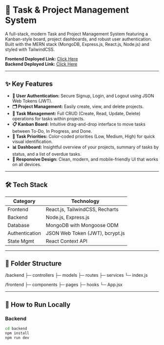# 🚀 Task & Project Management System

A full-stack, modern Task and Project Management System featuring a Kanban-style board, project dashboards, and robust user authentication. Built with the MERN stack (MongoDB, Express.js, React.js, Node.js) and styled with TailwindCSS.

**Frontend Deployed Link:** [Click Here](https://project-manager-henna.vercel.app/login)  
**Backend Deployed Link:** [Click Here](https://backend-project-manager-x8ag.onrender.com/)

---

## ✨ Key Features

- **🔐 User Authentication:** Secure Signup, Login, and Logout using JSON Web Tokens (JWT).  
- **🗂️ Project Management:** Easily create, view, and delete projects.  
- **📝 Task Management:** Full CRUD (Create, Read, Update, Delete) operations for tasks within projects.  
- **📋 Kanban Board:** Intuitive drag-and-drop interface to move tasks between To-Do, In Progress, and Done.  
- **🎨 Task Priorities:** Color-coded priorities (Low, Medium, High) for quick visual identification.  
- **📊 Dashboard:** Insightful overview of your projects, summary of tasks by status, and a list of overdue tasks.  
- **📱 Responsive Design:** Clean, modern, and mobile-friendly UI that works on all devices.  

---

## 🛠️ Tech Stack

| Category       | Technology                         |
|----------------|-----------------------------------|
| Frontend       | React.js, TailwindCSS, Recharts   |
| Backend        | Node.js, Express.js               |
| Database       | MongoDB with Mongoose ODM         |
| Authentication | JSON Web Token (JWT), bcrypt.js   |
| State Mgmt     | React Context API                 |

---

## 📂 Folder Structure
/backend
├─ controllers
├─ models
├─ routes
├─ services
└─ index.js

/frontend
├─ components
├─ pages
├─ hooks
└─ App.jsx



---

## 🚀 How to Run Locally

### Backend
```bash
cd backend
npm install
npm run dev

